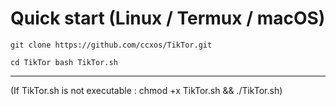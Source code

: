 # Quick start (Linux / Termux / macOS)

`git clone https://github.com/ccxos/TikTor.git`

`cd TikTor
bash TikTor.sh`

---

(If TikTor.sh is not executable : chmod +x TikTor.sh && ./TikTor.sh)
